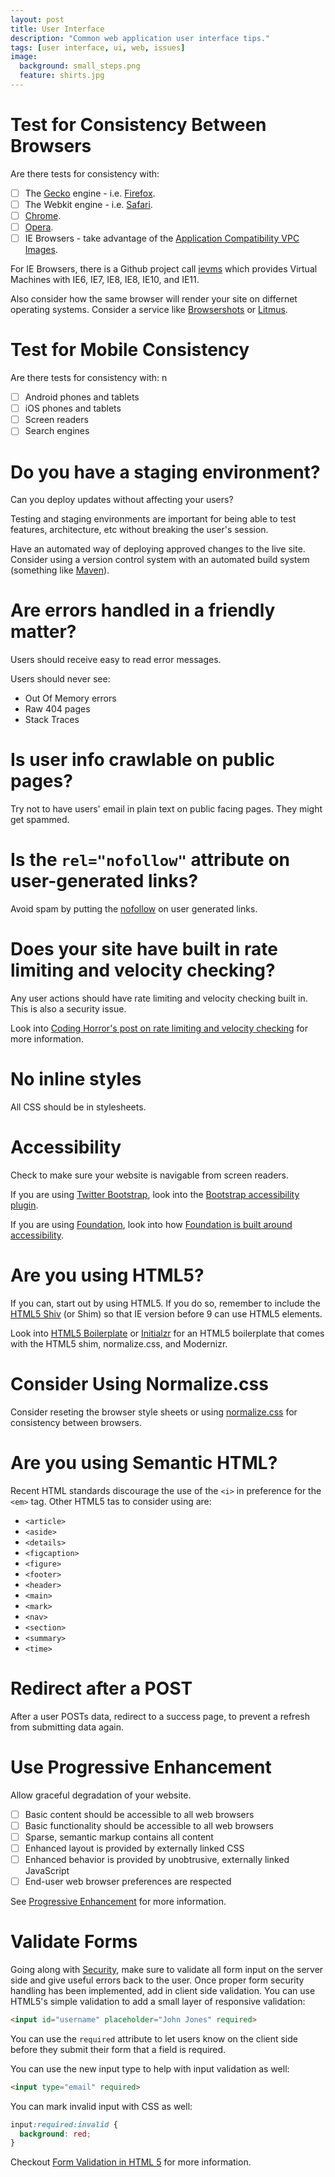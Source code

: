 ```yaml
---
layout: post
title: User Interface
description: "Common web application user interface tips."
tags: [user interface, ui, web, issues]
image:
  background: small_steps.png
  feature: shirts.jpg
---
```


# Test for Consistency Between Browsers

Are there tests for consistency with:

- [ ] The [Gecko](http://en.wikipedia.org/wiki/Gecko_%28layout_engine%29) engine - i.e. [Firefox](http://firefox.com/).
- [ ] The Webkit engine - i.e. [Safari](http://www.apple.com/safari/).
- [ ] [Chrome](http://www.google.com/chrome).
- [ ] [Opera](http://www.opera.com/).
- [ ] IE Browsers - take advantage of the [Application Compatibility VPC Images](http://www.microsoft.com/Downloads/details.aspx?FamilyID=21eabb90-958f-4b64-b5f1-73d0a413c8ef&displaylang=en).

For IE Browsers, there is a Github project call [ievms](https://github.com/xdissent/ievms) which provides Virtual Machines with IE6, IE7, IE8, IE8, IE10, and IE11.

Also consider how the same browser will render your site on differnet operating systems. Consider a service like [Browsershots](http://www.browsershots.org/) or [Litmus](https://litmus.com/).

# Test for Mobile Consistency

Are there tests for consistency with:
n
- [ ] Android phones and tablets
- [ ] iOS phones and tablets
- [ ] Screen readers
- [ ] Search engines

# Do you have a staging environment?

Can you deploy updates without affecting your users?

Testing and staging environments are important for being able to test features, architecture, etc without breaking the user's session.

Have an automated way of deploying approved changes to the live site. Consider using a version control system with an automated build system (something like [Maven](http://maven.apache.org/)).

# Are errors handled in a friendly matter?

Users should receive easy to read error messages.

Users should never see:

- Out Of Memory errors
- Raw 404 pages
- Stack Traces

# Is user info crawlable on public pages?

Try not to have users' email in plain text on public facing pages.  They might get spammed.

# Is the `rel="nofollow"` attribute on user-generated links?

Avoid spam by putting the [nofollow](http://en.wikipedia.org/wiki/Nofollow) on user generated links.

# Does your site have built in rate limiting and velocity checking?

Any user actions should have rate limiting and velocity checking built in.  This is also a security issue.

Look into [Coding Horror's post on rate limiting and velocity checking](http://blog.codinghorror.com/rate-limiting-and-velocity-checking/) for more information.

# No inline styles

All CSS should be in stylesheets.

# Accessibility

Check to make sure your website is navigable from screen readers.

If you are using [Twitter Bootstrap](http://getbootstrap.com/), look into the [Bootstrap accessibility plugin](http://paypal.github.io/bootstrap-accessibility-plugin/).

If you are using [Foundation](http://foundation.zurb.com/), look into how [Foundation is built around accessibility](http://zurb.com/article/1337/foundation-now-helps-you-build-accessible).

# Are you using HTML5?

If you can, start out by using HTML5.  If you do so, remember to include the [HTML5 Shiv](http://en.wikipedia.org/wiki/HTML5_Shiv) (or Shim) so that IE version before 9 can use HTML5 elements.

Look into [HTML5 Boilerplate](http://html5boilerplate.com/) or [Initialzr](http://www.initializr.com/) for an HTML5 boilerplate that comes with the HTML5 shim, normalize.css, and Modernizr.

# Consider Using Normalize.css

Consider reseting the browser style sheets or using [normalize.css](http://necolas.github.io/normalize.css/) for consistency between browsers.

# Are you using Semantic HTML?

Recent HTML standards discourage the use of the `<i>` in preference for the `<em>` tag. Other HTML5 tas to consider using are:

- `<article>`
- `<aside>`
- `<details>`
- `<figcaption>`
- `<figure>`
- `<footer>`
- `<header>`
- `<main>`
- `<mark>`
- `<nav>`
- `<section>`
- `<summary>`
- `<time>`

# Redirect after a POST

After a user POSTs data, redirect to a success page, to prevent a refresh from submitting data again.

# Use Progressive Enhancement

Allow graceful degradation of your website.

- [ ] Basic content should be accessible to all web browsers
- [ ] Basic functionality should be accessible to all web browsers
- [ ] Sparse, semantic markup contains all content
- [ ] Enhanced layout is provided by externally linked CSS
- [ ] Enhanced behavior is provided by unobtrusive, externally linked JavaScript
- [ ] End-user web browser preferences are respected

See [Progressive Enhancement](http://en.wikipedia.org/wiki/Progressive_enhancement) for more information.

# Validate Forms

Going along with [Security](#file-security-md), make sure to validate all form input on the server side and give useful errors back to the user.  Once proper form security handling has been implemented, add in client side validation.  You can use HTML5's simple validation to add a small layer of responsive validation:

```html
<input id="username" placeholder="John Jones" required>
```

You can use the `required` attribute to let users know on the client side before they submit their form that a field is required.

You can use the new input type to help with input validation as well:

```html
<input type="email" required>
```

You can mark invalid input with CSS as well:

```css
input:required:invalid {
  background: red;
}
```

Checkout [Form Validation in HTML 5](http://basicuse.net/articles/pl/textile/html_css/form_validation_in_html5) for more information.